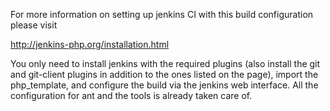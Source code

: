 For more information on setting up jenkins CI with this build configuration please visit

http://jenkins-php.org/installation.html

You only need to install jenkins with the required plugins (also install the git and git-client plugins in addition to
the ones listed on the page), import the php_template, and configure the build via the jenkins web interface.
All the configuration for ant and the tools is already taken care of.

